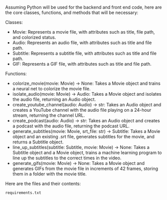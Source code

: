 Assuming Python will be used for the backend and front end code, here are the core classes, functions, and methods that will be necessary:

Classes:
- Movie: Represents a movie file, with attributes such as title, file path, and colorized status.
- Audio: Represents an audio file, with attributes such as title and file path.
- Subtitle: Represents a subtitle file, with attributes such as title and file path.
- GIF: Represents a GIF file, with attributes such as title and file path.

Functions:
- colorize_movie(movie: Movie) -> None: Takes a Movie object and trains a neural net to colorize the movie file.
- isolate_audio(movie: Movie) -> Audio: Takes a Movie object and isolates the audio file, returning an Audio object.
- create_youtube_channel(audio: Audio) -> str: Takes an Audio object and creates a YouTube channel with the audio file playing on a 24-hour stream, returning the channel URL.
- create_podcast(audio: Audio) -> str: Takes an Audio object and creates a podcast with the audio file, returning the podcast URL.
- generate_subtitles(movie: Movie, srt_file: str) -> Subtitle: Takes a Movie object and an existing .srt file, generates subtitles for the movie, and returns a Subtitle object.
- line_up_subtitles(subtitle: Subtitle, movie: Movie) -> None: Takes a Subtitle object and a Movie object, trains a machine learning program to line up the subtitles to the correct times in the video.
- generate_gifs(movie: Movie) -> None: Takes a Movie object and generates GIFs from the movie file in increments of 42 frames, storing them in a folder with the movie title.

Here are the files and their contents:

`requirements.txt`

